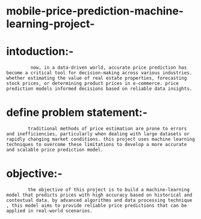 # mobile-price-prediction-machine-learning-project-

# intoduction:-
             now, in a data-driven world, accurate price prediction has become a critical tool for decision-making across various industries. whether estimating the value of real estate properties, forecasting stock prices, or determining product prices in e-commerce. price prediction models informed decisions based on reliable data insights.

# define problem statement:-
            traditional methods of price estimation are prone to errors and inefficiencies, particularly when dealing with large datasets or rapidly changing market conditions. this project uses machine learning techniques to overcome these limitations to develop a more accurate and scalable price prediction model.

# objective:-
            the objective of this project is to build a machine-learning model that predicts prices with high accuracy based on historical and contextual data. by advanced algorithms and data processing technique , this model aims to provide reliable price predictions that can be applied in real-world scenarios.
